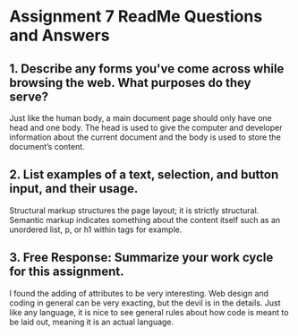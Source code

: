 # Assignment 7 ReadMe Questions and Answers

## 1. Describe any forms you've come across while browsing the web. What purposes do they serve?

Just like the human body, a main document page should only have one head and one body.  The head is used to give the computer and developer information about the current document and the body is used to store the document’s content.

## 2. List examples of a text, selection, and button input, and their usage.

Structural markup structures the page layout; it is strictly structural.  Semantic markup indicates something about the content itself such as an unordered list, p, or h1 within tags for example.

## 3. Free Response: Summarize your work cycle for this assignment.

I found the adding of attributes to be very interesting.  Web design and coding in general can be very exacting, but the devil is in the details.  Just like any language, it is nice to see general rules about how code is meant to be laid out, meaning it is an actual language.

